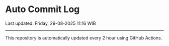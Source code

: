 # Auto Commit Log

Last updated: Friday, 29-08-2025 11:16 WIB

---

This repository is automatically updated every 2 hour using GitHub Actions.
